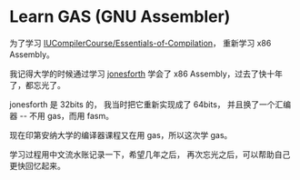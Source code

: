 # Learn GAS (GNU Assembler)

为了学习 [IUCompilerCourse/Essentials-of-Compilation](https://github.com/IUCompilerCourse/Essentials-of-Compilation)，
重新学习 x86 Assembly。

我记得大学的时候通过学习 [jonesforth](https://github.com/xieyuheng/jonesforth)
学会了 x86 Assembly，过去了快十年了，都忘光了。

jonesforth 是 32bits 的，
我当时把它重新实现成了 64bits，
并且换了一个汇编器 -- 不用 gas，而用 fasm。

现在印第安纳大学的编译器课程又在用 gas，所以这次学 gas。

学习过程用中文流水账记录一下，希望几年之后，
再次忘光之后，可以帮助自己更快回忆起来。
